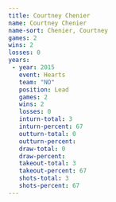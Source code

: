 ```yaml
---
title: Courtney Chenier
name: Courtney Chenier
name-sort: Chenier, Courtney
games: 2
wins: 2
losses: 0
years:
 - year: 2015
   event: Hearts
   team: "NO"
   position: Lead
   games: 2
   wins: 2
   losses: 0
   inturn-total: 3
   inturn-percent: 67
   outturn-total: 0
   outturn-percent:
   draw-total: 0
   draw-percent:
   takeout-total: 3
   takeout-percent: 67
   shots-total: 3
   shots-percent: 67
---
```

